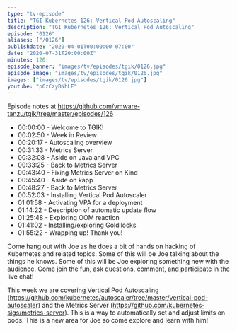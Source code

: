 ```yaml
---
type: "tv-episode"
title: "TGI Kubernetes 126: Vertical Pod Autoscaling"
description: "TGI Kubernetes 126: Vertical Pod Autoscaling"
episode: "0126"
aliases: ["/0126"]
publishdate: "2020-04-01T00:00:00-07:00"
date: "2020-07-31T20:00:00Z"
minutes: 120
episode_banner: "images/tv/episodes/tgik/0126.jpg"
episode_image: "images/tv/episodes/tgik/0126.jpg"
images: ["images/tv/episodes/tgik/0126.jpg"]
youtube: "p6zCzyBNhLE"
---
```


Episode notes at https://github.com/vmware-tanzu/tgik/tree/master/episodes/126

- 00:00:00 - Welcome to TGIK!
- 00:02:50 - Week in Review
- 00:20:17 - Autoscaling overview
- 00:31:33 - Metrics Server
- 00:32:08 - Aside on Java and VPC
- 00:33:25 - Back to Metrics Server
- 00:43:40 - Fixing Metrics Server on Kind
- 00:45:40 - Aside on kapp
- 00:48:27 - Back to Metrics Server
- 00:52:03 - Installing Vertical Pod Autoscaler
- 01:01:58 - Activating VPA for a deployment
- 01:14:22 - Description of automatic update flow
- 01:25:48 - Exploring OOM reaction
- 01:41:02 - Installing/exploring Goldilocks
- 01:55:22 - Wrapping up! Thank you!

Come hang out with Joe as he does a bit of hands on hacking of Kubernetes and related topics. Some of this will be Joe talking about the things he knows. Some of this will be Joe exploring something new with the audience. Come join the fun, ask questions, comment, and participate in the live chat!

This week we are covering Vertical Pod Autoscaling (https://github.com/kubernetes/autoscaler/tree/master/vertical-pod-autoscaler) and the Metrics Server (https://github.com/kubernetes-sigs/metrics-server). This is a way to automatically set and adjust limits on pods.  This is a new area for Joe so come explore and learn with him!